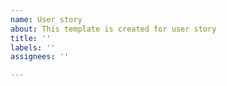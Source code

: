 ```yaml
---
name: User story
about: This template is created for user story
title: ''
labels: ''
assignees: ''

---
```



